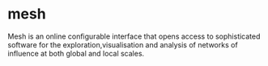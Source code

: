 mesh
======

Mesh is an online configurable interface that opens access to sophisticated software for the exploration,visualisation and analysis of networks of influence at both global and local scales.
